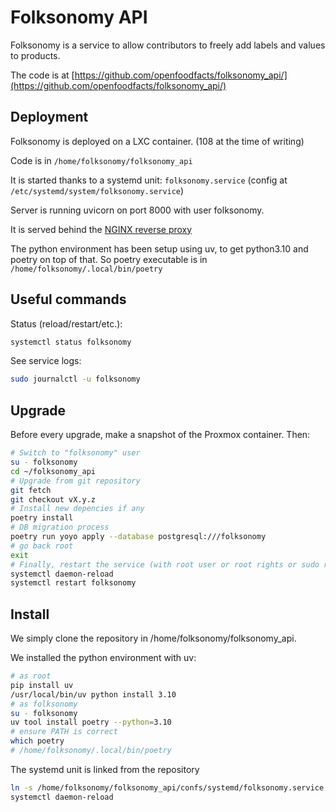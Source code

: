 # Folksonomy API

Folksonomy is a service to allow contributors to freely add labels and values to products.

The code is at [https://github.com/openfoodfacts/folksonomy_api/](https://github.com/openfoodfacts/folksonomy_api/)

## Deployment

Folksonomy is deployed on a LXC container.
(108 at the time of writing)

Code is in `/home/folksonomy/folksonomy_api`

It is started thanks to a systemd unit: `folksonomy.service` (config at `/etc/systemd/system/folksonomy.service`)

Server is running uvicorn on port 8000 with user folksonomy.

It is served behind the [NGINX reverse proxy](./nginx-reverse-proxy.md)

The python environment has been setup using uv, to get python3.10 and poetry on top of that.
So poetry executable is in `/home/folksonomy/.local/bin/poetry`


## Useful commands

Status (reload/restart/etc.):
```bash
systemctl status folksonomy
```

See service logs:
```bash
sudo journalctl -u folksonomy
```

## Upgrade

Before every upgrade, make a snapshot of the Proxmox container. Then:

```bash
# Switch to "folksonomy" user
su - folksonomy
cd ~/folksonomy_api
# Upgrade from git repository
git fetch
git checkout vX.y.z
# Install new depencies if any
poetry install
# DB migration process
poetry run yoyo apply --database postgresql:///folksonomy
# go back root
exit
# Finally, restart the service (with root user or root rights or sudo rights)
systemctl daemon-reload
systemctl restart folksonomy
```


## Install

We simply clone the repository in /home/folksonomy/folksonomy_api.

We installed the python environment with uv:
```bash
# as root
pip install uv
/usr/local/bin/uv python install 3.10
# as folksonomy
su - folksonomy
uv tool install poetry --python=3.10
# ensure PATH is correct
which poetry
# /home/folksonomy/.local/bin/poetry
```

The systemd unit is linked from the repository
```bash
ln -s /home/folksonomy/folksonomy_api/confs/systemd/folksonomy.service /etc/systemd/system/folksonomy.service
systemctl daemon-reload
```
